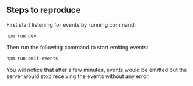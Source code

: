 ## Steps to reproduce

First start listening for events by running command:

```
npm run dev
```

Then run the following command to start emiting events:

```
npm run emit-events
```

You will notice that after a few minutes, events would be emitted but the server would stop receiving the events without any error.
